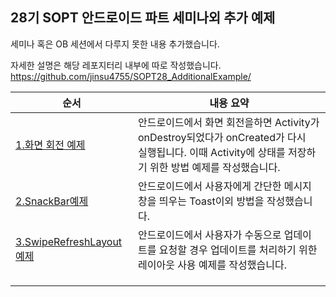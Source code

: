 ## 28기 SOPT 안드로이드 파트 세미나외 추가 예제

세미나 혹은 OB 세션에서 다루지 못한 내용 추가했습니다.

자세한 설명은 해당 레포지터리 내부에 따로 작성했습니다.
https://github.com/jinsu4755/SOPT28_AdditionalExample/

| 순서                                                         | 내용 요약                                                    |
| ------------------------------------------------------------ | ------------------------------------------------------------ |
| [1.화면 회전 예제](https://github.com/jinsu4755/SOPT28_AdditionalExample/tree/main/1.ScreenRotationExample)      | 안드로이드에서 화면 회전을하면 Activity가 onDestroy되었다가 onCreated가 다시<br>실행됩니다. 이때 Activity에 상태를 저장하기 위한 방법 예제를 작성했습니다. |
| [2.SnackBar예제](https://github.com/jinsu4755/SOPT28_AdditionalExample/tree/main/2.SnackBarExample)              | 안드로이드에서 사용자에게 간단한 메시지 창을 띄우는 Toast이외 방법을 작성했습니다. |
| [3.SwipeRefreshLayout 예제](https://github.com/jinsu4755/SOPT28_AdditionalExample//tree/main/3.SwipeRefreshLayoutExample) | 안드로이드에서 사용자가 수동으로 업데이트를 요청할 경우 업데이트를 처리하기 위한 레이아웃 사용 예제를 작성했습니다. |
|                                                              |                                                              |
|                                                              |                                                              |
|                                                              |                                                              |

